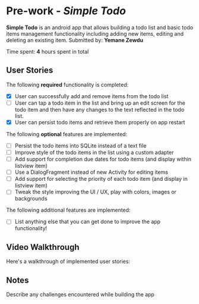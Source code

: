 # Pre-work - *Simple Todo*
**Simple Todo** is an android app that allows building a todo list and basic todo items management functionality including adding new items, editing and deleting an existing item.
Submitted by: **Yemane Zewdu**

Time spent: **4** hours spent in total

## User Stories
The following **required** functionality is completed:

* [x] User can successfully add and remove items from the todo list
* [ ] User can tap a todo item in the list and bring up an edit screen for the todo item and then have any changes to the text reflected in the todo list.
* [x] User can persist todo items and retrieve them properly on app restart

The following **optional** features are implemented:

* [ ] Persist the todo items into SQLite instead of a text file
* [ ] Improve style of the todo items in the list using a custom adapter
* [ ] Add support for completion due dates for todo items (and display within listview item)
* [ ] Use a DialogFragment instead of new Activity for editing items
* [ ] Add support for selecting the priority of each todo item (and display in listview item)
* [ ] Tweak the style improving the UI / UX, play with colors, images or backgrounds

The following additional features are implemented:

* [ ] List anything else that you can get done to improve the app functionality!

## Video Walkthrough
Here's a walkthrough of implemented user stories:
 
 ## Notes
 
 Describe any challenges encountered while building the app
